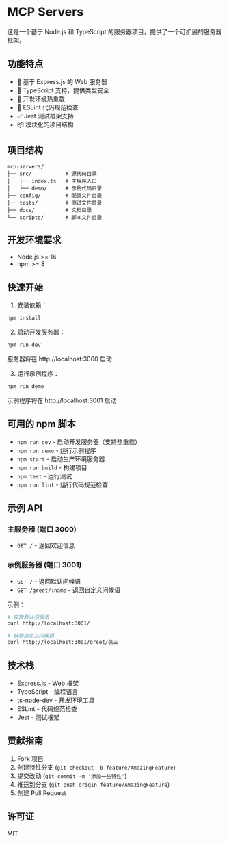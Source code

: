 # MCP Servers

这是一个基于 Node.js 和 TypeScript 的服务器项目，提供了一个可扩展的服务器框架。

## 功能特点

- 🚀 基于 Express.js 的 Web 服务器
- 📝 TypeScript 支持，提供类型安全
- 🔄 开发环境热重载
- 🎯 ESLint 代码规范检查
- ✅ Jest 测试框架支持
- 📦 模块化的项目结构

## 项目结构

```
mcp-servers/
├── src/           # 源代码目录
│   ├── index.ts   # 主程序入口
│   └── demo/      # 示例代码目录
├── config/        # 配置文件目录
├── tests/         # 测试文件目录
├── docs/          # 文档目录
└── scripts/       # 脚本文件目录
```

## 开发环境要求

- Node.js >= 16
- npm >= 8

## 快速开始

1. 安装依赖：
```bash
npm install
```

2. 启动开发服务器：
```bash
npm run dev
```
服务器将在 http://localhost:3000 启动

3. 运行示例程序：
```bash
npm run demo
```
示例程序将在 http://localhost:3001 启动

## 可用的 npm 脚本

- `npm run dev` - 启动开发服务器（支持热重载）
- `npm run demo` - 运行示例程序
- `npm start` - 启动生产环境服务器
- `npm run build` - 构建项目
- `npm test` - 运行测试
- `npm run lint` - 运行代码规范检查

## 示例 API

### 主服务器 (端口 3000)
- `GET /` - 返回欢迎信息

### 示例服务器 (端口 3001)
- `GET /` - 返回默认问候语
- `GET /greet/:name` - 返回自定义问候语

示例：
```bash
# 获取默认问候语
curl http://localhost:3001/

# 获取自定义问候语
curl http://localhost:3001/greet/张三
```

## 技术栈

- Express.js - Web 框架
- TypeScript - 编程语言
- ts-node-dev - 开发环境工具
- ESLint - 代码规范检查
- Jest - 测试框架

## 贡献指南

1. Fork 项目
2. 创建特性分支 (`git checkout -b feature/AmazingFeature`)
3. 提交改动 (`git commit -m '添加一些特性'`)
4. 推送到分支 (`git push origin feature/AmazingFeature`)
5. 创建 Pull Request

## 许可证

MIT 